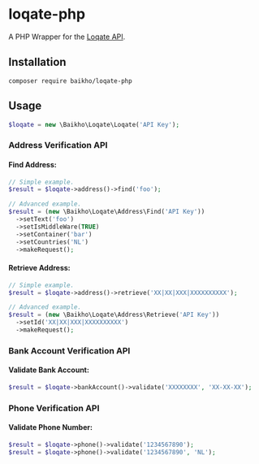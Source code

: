 # loqate-php

A PHP Wrapper for the [Loqate API](https://www.loqate.com/resources/support/apis/).

## Installation

```
composer require baikho/loqate-php
```

## Usage

```php
$loqate = new \Baikho\Loqate\Loqate('API Key');
```

### Address Verification API

#### Find Address:

```php
// Simple example.
$result = $loqate->address()->find('foo');

// Advanced example.
$result = (new \Baikho\Loqate\Address\Find('API Key'))
  ->setText('foo')
  ->setIsMiddleWare(TRUE)
  ->setContainer('bar')
  ->setCountries('NL')
  ->makeRequest();
```

#### Retrieve Address:

```php
// Simple example.
$result = $loqate->address()->retrieve('XX|XX|XXX|XXXXXXXXXX');

// Advanced example.
$result = (new \Baikho\Loqate\Address\Retrieve('API Key'))
  ->setId('XX|XX|XXX|XXXXXXXXXX')
  ->makeRequest();
```

### Bank Account Verification API

#### Validate Bank Account:

```php
$result = $loqate->bankAccount()->validate('XXXXXXXX', 'XX-XX-XX');
```

### Phone Verification API

#### Validate Phone Number:

```php
$result = $loqate->phone()->validate('1234567890');
$result = $loqate->phone()->validate('1234567890', 'NL');
```